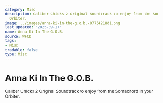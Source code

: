 ```yaml
---
category: Misc
description: Caliber Chicks 2 Original Soundtrack to enjoy from the Somachord in your
  Orbiter.
image: ../images/anna-ki-in-the-g.o.b.-07754218d1.png
last_updated: '2025-09-17'
name: Anna Ki In The G.O.B.
source: WFCD
tags:
- Misc
tradable: false
type: Misc
---
```


# Anna Ki In The G.O.B.

Caliber Chicks 2 Original Soundtrack to enjoy from the Somachord in your Orbiter.

